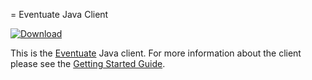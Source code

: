 
= Eventuate Java Client

[ ![Download](https://api.bintray.com/packages/eventuateio-oss/eventuate-maven-release/eventuate-client-java/images/download.svg) ](https://bintray.com/eventuateio-oss/eventuate-maven-release/eventuate-client-java/_latestVersion)

This is the [Eventuate](http://eventuate.io) Java client.
For more information about the client please see the [Getting Started Guide](http://eventuate.io/gettingstartedv2.html).

